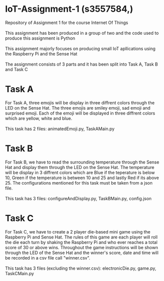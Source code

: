 # IoT-Assignment-1 (s3557584,)
Repository of Assignment 1 for the course Internet Of Things<br/><br/>
This assignment has been produced in a group of two and the code used to produce this assignment is Python<br/><br/>
This assignment majorly focuses on producing small IoT apllications using the Raspberry Pi and the Sense Hat<br/><br/>
The assignment consists of 3 parts and it has been split into Task A, Task B and Task C
# Task A
For Task A, three emojis will be display in three diffrent colors through the LED on the Sense Hat. The three emojis are smiley emoji, sad emoji and surprised emoji. Each of the emoji will be displayed in three diffrent colors which are yellow, white and blue.<br/><br/>
This task has 2 files: animatedEmoji.py, TaskAMain.py
# Task B
For Task B, we have to read the surrounding temperature through the Sense Hat and display them through the LED on the Sense Hat. The temperature will be display in 3 diffrent colors which are Blue if the teperature is below 10, Green if the temperature is between 10 and 25 and lastly Red if its above 25.
The configurations mentioned for this task must be taken from a json file.<br/><br/>
This task has 3 files: configureAndDisplay.py, TaskBMain.py, config.json
# Task C
For Task C, we have to create a 2 player die-based mini game using the Raspberry Pi and Sense Hat. The rules of this game are each player will roll the die each turn by shaking the Raspberry Pi and who ever reaches a total score of 30 or above wins. Throughout the game instructions will be shown through the LED of the Sense Hat and the winner's score, date and time will be recorded in a csv file call "winner.csv".<br/><br/>
This task has 3 files (excluding the winner.csv): electronicDie.py, game.py, TaskCMain.py
